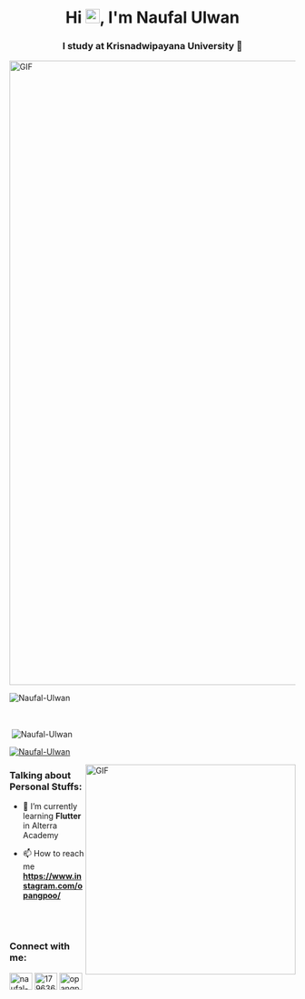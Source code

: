 <h1 align="center">Hi <img src="https://media.giphy.com/media/hvRJCLFzcasrR4ia7z/giphy.gif" width="25px">, I'm Naufal Ulwan</h1>
<h3 align="center">I study at Krisnadwipayana University 🏫</h3>
<img alt="GIF" src="https://user-images.githubusercontent.com/75620422/154913029-8b75bd7e-27d4-40f4-8de4-8c1dd949ccb6.gif" width="1100" />


<p align="left"> <img src="https://komarev.com/ghpvc/?username=Naufal-Ulwan&label=Profile%20views&color=0e75b6&style=flat" alt="Naufal-Ulwan" /> </p></br>
<p>&nbsp;<img align="center" src="https://github-readme-stats.vercel.app/api?username=Naufal-Ulwan&show_icons=true&locale=id" alt="Naufal-Ulwan" /></p>
<p align="left"> <a href="https://github.com/ryo-ma/github-profile-trophy"><img src="https://github-profile-trophy.vercel.app/?username=Naufal-Ulwan" alt="Naufal-Ulwan" /></a> </p>


<img align="right" alt="GIF" src="https://user-images.githubusercontent.com/75620422/154913368-94161491-0696-467f-866e-496dec12ff67.gif" width="370" />

<h3 align="left">Talking about Personal Stuffs:</h3>

- 🌱 I’m currently learning **Flutter** in Alterra Academy

- 📫 How to reach me **https://www.instagram.com/opangpoo/**

</br>
</br>
<h3 align="left">Connect with me:</h3>
<p align="left">
<a href="https://linkedin.com/in/naufal-ulwan-3b08961ab" target="blank"><img align="center" src="https://raw.githubusercontent.com/rahuldkjain/github-profile-readme-generator/master/src/images/icons/Social/linked-in-alt.svg" alt="naufal-ulwan-3b08961ab" height="30" width="40" /></a>
<a href="https://stackoverflow.com/users/17963645" target="blank"><img align="center" src="https://raw.githubusercontent.com/rahuldkjain/github-profile-readme-generator/master/src/images/icons/Social/stack-overflow.svg" alt="17963645" height="30" width="40" /></a>
<a href="https://instagram.com/opangpoo" target="blank"><img align="center" src="https://raw.githubusercontent.com/rahuldkjain/github-profile-readme-generator/master/src/images/icons/Social/instagram.svg" alt="opangpoo" height="30" width="40" /></a>
</p>


